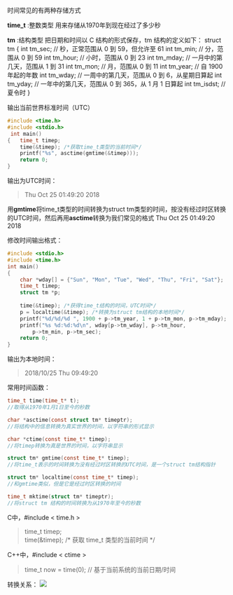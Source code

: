 时间常见的有两种存储方式

**time_t** :整数类型 用来存储从1970年到现在经过了多少秒

**tm** :结构类型 把日期和时间以 C 结构的形式保存，tm 结构的定义如下：
struct tm {
  int tm_sec;   // 秒，正常范围从 0 到 59，但允许至 61
  int tm_min;   // 分，范围从 0 到 59
  int tm_hour;  // 小时，范围从 0 到 23
  int tm_mday;  // 一月中的第几天，范围从 1 到 31
  int tm_mon;   // 月，范围从 0 到 11
  int tm_year;  // 自 1900 年起的年数
  int tm_wday;  // 一周中的第几天，范围从 0 到 6，从星期日算起
  int tm_yday;  // 一年中的第几天，范围从 0 到 365，从 1 月 1 日算起
  int tm_isdst; // 夏令时
}

输出当前世界标准时间（UTC）

```c
#include <time.h>
#include <stdio.h> 
 int main()  
{   time_t timep;    
    time(&timep); /*获取time_t类型的当前时间*/  
    printf("%s", asctime(gmtime(&timep)));  
    return 0;  
}  
```

输出为UTC时间：

> Thu Oct 25 01:49:20 2018

用**gmtime**将time_t类型的时间转换为struct tm类型的时间，按没有经过时区转换的UTC时间，然后再用**asctime**转换为我们常见的格式 Thu Oct 25 01:49:20 2018

修改时间输出格式：

```c
#include <stdio.h> 
#include <time.h>
int main()
{
    char *wday[] = {"Sun", "Mon", "Tue", "Wed", "Thu", "Fri", "Sat"};
    time_t timep;
    struct tm *p;
   
    time(&timep); /*获得time_t结构的时间，UTC时间*/
    p = localtime(&timep); /*转换为struct tm结构的本地时间*/
    printf("%d/%d/%d ", 1900 + p->tm_year, 1 + p->tm_mon, p->tm_mday);
    printf("%s %d:%d:%d\n", wday[p->tm_wday], p->tm_hour,
        p->tm_min, p->tm_sec);
    return 0;
}
```

输出为本地时间：

> 2018/10/25 Thu 09:49:20

常用时间函数：
```c
time_t time(time_t* t);
//取得从1970年1月1日至今的秒数
```

```c
char *asctime(const struct tm* timeptr);
//将结构中的信息转换为真实世界的时间，以字符串的形式显示
```

```c
char *ctime(const time_t* timep);
//将timep转换为真是世界的时间，以字符串显示
```

```c
struct tm* gmtime(const time_t* timep);
//将time_t表示的时间转换为没有经过时区转换的UTC时间，是一个struct tm结构指针
```

```c
struct tm* localtime(const time_t* timep);
//和gmtime类似，但是它是经过时区转换的时间
```

```c
time_t mktime(struct tm* timeptr);
//将struct tm 结构的时间转换为从1970年至今的秒数
```


C中，#include < time.h > 

> time_t timep;     
> time(&timep);  /* 获取 time_t 类型的当前时间 */

C++中，#include < ctime >

> time_t now = time(0); // 基于当前系统的当前日期/时间

转换关系：
![](https://zhoujie1994.cn/my/studyproject/img/003-transfor.jpg)

  



